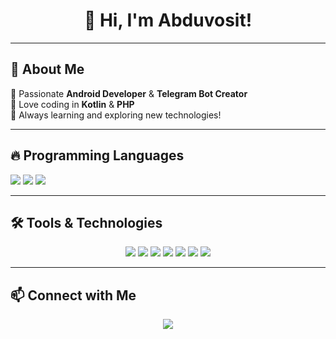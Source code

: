 <h1 align="center">👋 Hi, I'm Abduvosit!</h1>


---

## 🚀 About Me  
🔹 Passionate **Android Developer** & **Telegram Bot Creator**  
🔹 Love coding in **Kotlin** & **PHP**  
🔹 Always learning and exploring new technologies!  

---

## 🔥 Programming Languages  
<p align="start">
  <img src="https://img.shields.io/badge/Kotlin-%230095D5.svg?style=for-the-badge&logo=kotlin&logoColor=white">
  <img src="https://img.shields.io/badge/PHP-%23777BB4.svg?style=for-the-badge&logo=php&logoColor=white">
  <img src="https://img.shields.io/badge/Java-%23ED8B00.svg?style=for-the-badge&logo=openjdk&logoColor=white">

</p>

---

## 🛠️ Tools & Technologies  
<p align="center">
  <img src="https://img.shields.io/badge/Android%20Studio-3DDC84?style=for-the-badge&logo=android-studio&logoColor=white">
  <img src="https://img.shields.io/badge/Firebase-FFCA28?style=for-the-badge&logo=firebase&logoColor=black">
  <img src="https://img.shields.io/badge/MySQL-4479A1?style=for-the-badge&logo=mysql&logoColor=white">
  <img src="https://img.shields.io/badge/Git-%23F05032.svg?style=for-the-badge&logo=git&logoColor=white">
  <img src="https://img.shields.io/badge/GitHub-%23181717.svg?style=for-the-badge&logo=github&logoColor=white">
  <img src="https://img.shields.io/badge/Postman-FF6C37?style=for-the-badge&logo=postman&logoColor=white">
  <img src="https://img.shields.io/badge/Figma-%23F24E1E.svg?style=for-the-badge&logo=figma&logoColor=white">
</p>

---

## 📫 Connect with Me  
<p align="center">
  <a href="https://t.me/abduvositin">
    <img src="https://img.shields.io/badge/Telegram-%232CA5E0.svg?style=for-the-badge&logo=telegram&logoColor=white">
  </a>
</p>
